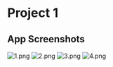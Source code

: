 # Project 1

## App Screenshots
![1.png](/screenshots/1.png)
![2.png](/screenshots/2.png)
![3.png](/screenshots/3.png)
![4.png](/screenshots/4.png)
